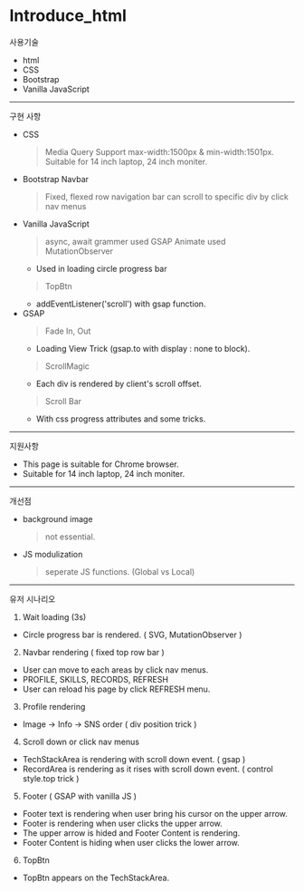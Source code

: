 # Introduce_html

사용기술
  * html
  * CSS
  * Bootstrap
  * Vanilla JavaScript

---

구현 사항
  * CSS
    > Media Query
    > Support max-width:1500px & min-width:1501px.
    > Suitable for 14 inch laptop, 24 inch moniter.
  * Bootstrap Navbar
    > Fixed, flexed row navigation bar
    > can scroll to specific div by click nav menus
  * Vanilla JavaScript
    > async, await grammer used
    > GSAP Animate used
    > MutationObserver
     * Used in loading circle progress bar
    > TopBtn
     * addEventListener('scroll') with gsap function.
  * GSAP
    > Fade In, Out
     * Loading View Trick (gsap.to with display : none to block).
    > ScrollMagic
     * Each div is rendered by client's scroll offset.
    > Scroll Bar
     * With css progress attributes and some tricks.
---

지원사항
 * This page is suitable for Chrome browser.
 * Suitable for 14 inch laptop, 24 inch moniter.

---

개선점
  * background image
    > not essential.
  * JS modulization
    > seperate JS functions. (Global vs Local)

---

유저 시나리오

1. Wait loading (3s)
 * Circle progress bar is rendered. ( SVG, MutationObserver )
2. Navbar rendering ( fixed top row bar )
 * User can move to each areas by click nav menus.
 * PROFILE, SKILLS, RECORDS, REFRESH
 * User can reload his page by click REFRESH menu.
3. Profile rendering
 * Image -> Info -> SNS order ( div position trick )
4. Scroll down or click nav menus
 * TechStackArea is rendering with scroll down event. ( gsap )
 * RecordArea is rendering as it rises with scroll down event. ( control style.top trick )
5. Footer ( GSAP with vanilla JS )
 * Footer text is rendering when user bring his cursor on the upper arrow.
 * Footer is rendering when user clicks the upper arrow.
 * The upper arrow is hided and Footer Content is rendering.
 * Footer Content is hiding when user clicks the lower arrow.
6. TopBtn
 * TopBtn appears on the TechStackArea.
